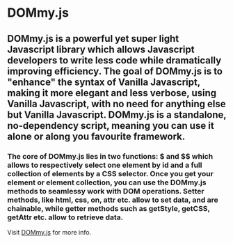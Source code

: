 # DOMmy.js

## DOMmy.js is a powerful yet super light Javascript library which allows Javascript developers to write less code while dramatically improving efficiency. The goal of DOMmy.js is to "enhance" the syntax of Vanilla Javascript, making it more elegant and less verbose, using Vanilla Javascript, with no need for anything else but Vanilla Javascript. DOMmy.js is a standalone, no-dependency script, meaning you can use it alone or along you favourite framework.

### The core of DOMmy.js lies in two functions: $ and $$ which allows to respectively select one element by id and a full collection of elements by a CSS selector. Once you get your element or element collection, you can use the DOMmy.js methods to seamlessy work with DOM operations. Setter methods, like html, css, on, attr etc. allow to set data, and are chainable, while getter methods such as getStyle, getCSS, getAttr etc. allow to retrieve data.

Visit [DOMmy.js](https://www.riccardodegni.com/projects/dommy) for more info.
